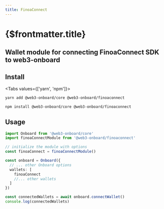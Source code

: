 ```yaml
---
title: FinoaConnect
---
```


# {$frontmatter.title}

## Wallet module for connecting FinoaConnect SDK to web3-onboard

## Install

<Tabs values={['yarn', 'npm']}>
<TabPanel value="yarn">

```sh copy
yarn add @web3-onboard/core @web3-onboard/finoaconnect
```

  </TabPanel>
  <TabPanel value="npm">

```sh copy
npm install @web3-onboard/core @web3-onboard/finoaconnect
```

  </TabPanel>
</Tabs>

## Usage

```typescript
import Onboard from '@web3-onboard/core'
import finoaConnectModule from '@web3-onboard/finoaconnect'

// initialize the module with options
const finoaConnect = finoaConnectModule()

const onboard = Onboard({
  // ... other Onboard options
  wallets: [
    finoaConnect
    //... other wallets
  ]
})

const connectedWallets = await onboard.connectWallet()
console.log(connectedWallets)
```
